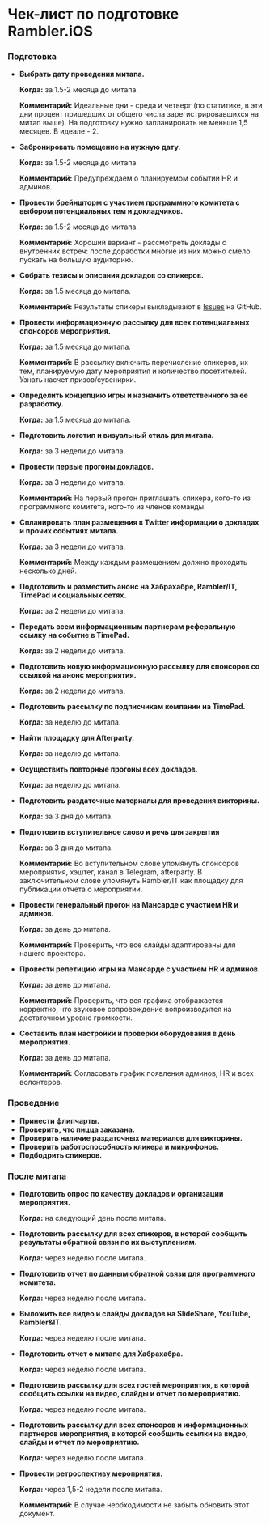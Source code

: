 # Чек-лист по подготовке Rambler.iOS

### Подготовка

* **Выбрать дату проведения митапа.**

  **Когда:** за 1.5-2 месяца до митапа.
  
  **Комментарий:** Идеальные дни - среда и четверг (по статитике, в эти дни процент пришедших от общего числа зарегистрировавшихся на митап выше). На подготовку нужно запланировать не меньше 1,5 месяцев. В идеале - 2.
  
* **Забронировать помещение на нужную дату.**

  **Когда:** за 1.5-2 месяца до митапа.

  **Комментарий:** Предупреждаем о планируемом событии HR и админов.

* **Провести брейншторм с участием программного комитета с выбором потенциальных тем и докладчиков.**

  **Когда:** за 1.5-2 месяца до митапа.

  **Комментарий:** Хороший вариант - рассмотреть доклады с внутренних встреч: после доработки многие из них можно смело пускать на большую аудиторию.

* **Собрать тезисы и описания докладов со спикеров.**

  **Когда:** за 1.5 месяца до митапа.

  **Комментарий:** Результаты спикеры выкладывают в [Issues](https://github.com/rambler-ios/team/issues) на GitHub.
  
* **Провести информационную рассылку для всех потенциальных спонсоров мероприятия.**

  **Когда:** за 1.5 месяца до митапа.

  **Комментарий:** В рассылку включить перечисление спикеров, их тем, планируемую дату мероприятия и количество посетителей. Узнать насчет призов/сувенирки.

* **Определить концепцию игры и назначить ответственного за ее разработку.**

  **Когда:** за 1.5 месяца до митапа.
  
* **Подготовить логотип и визуальный стиль для митапа.**

  **Когда:** за 3 недели до митапа.

* **Провести первые прогоны докладов.**

  **Когда:** за 3 недели до митапа.

  **Комментарий:** На первый прогон приглашать спикера, кого-то из программного комитета, кого-то из членов команды.

* **Спланировать план размещения в Twitter информации о докладах и прочих событиях митапа.**

  **Когда:** за 3 недели до митапа.

  **Комментарий:** Между каждым размещением должно проходить несколько дней.

* **Подготовить и разместить анонс на Хабрахабре, Rambler/IT, TimePad и социальных сетях.**

  **Когда:** за 2 недели до митапа.

* **Передать всем информационным партнерам реферальную ссылку на событие в TimePad.**

  **Когда:** за 2 недели до митапа.

* **Подготовить новую информационную рассылку для спонсоров со ссылкой на анонс мероприятия.**

  **Когда:** за 2 недели до митапа.

* **Подготовить рассылку по подписчикам компании на TimePad.**

  **Когда:** за неделю до митапа.

* **Найти площадку для Afterparty.**

  **Когда:** за неделю до митапа.

* **Осуществить повторные прогоны всех докладов.**

  **Когда:** за неделю до митапа.

* **Подготовить раздаточные материалы для проведения викторины.**

  **Когда:** за 3 дня до митапа.
  
* **Подготовить вступительное слово и речь для закрытия**

  **Когда:** за 3 дня до митапа.
  
  **Комментарий:** Во вступительном слове упомянуть спонсоров мероприятия, хэштег, канал в Telegram, afterparty. В заключительном слове упомянуть Rambler/IT как площадку для публикации отчета о мероприятии.

* **Провести генеральный прогон на Мансарде с участием HR и админов.**

  **Когда:** за день до митапа.

  **Комментарий:** Проверить, что все слайды адаптированы для нашего проектора.
  
* **Провести репетицию игры на Мансарде с участием HR и админов.**

  **Когда:** за день до митапа.

  **Комментарий:** Проверить, что вся графика отображается корректно, что звуковое сопровождение вопроизводится на достаточном уровне громкости.
  
* **Составить план настройки и проверки оборудования в день мероприятия.**

  **Когда:** за день до митапа.

  **Комментарий:** Согласовать график появления админов, HR и всех волонтеров.

### Проведение

* **Принести флипчарты.**
* **Проверить, что пицца заказана.**
* **Проверить наличие раздаточных материалов для викторины.**
* **Проверить работоспособность кликера и микрофонов.**
* **Подбодрить спикеров.**

### После митапа

* **Подготовить опрос по качеству докладов и организации мероприятия.**

  **Когда:** на следующий день после митапа.
  
* **Подготовить рассылку для всех спикеров, в которой сообщить результаты обратной связи по их выступлениям.**

  **Когда:** через неделю после митапа.
  
* **Подготовить отчет по данным обратной связи для программного комитета.**

  **Когда:** через неделю после митапа.
  
* **Выложить все видео и слайды докладов на SlideShare, YouTube, Rambler&IT.**

  **Когда:** через неделю после митапа.
  
* **Подготовить отчет о митапе для Хабрахабра.**

  **Когда:** через неделю после митапа.
  
* **Подготовить рассылку для всех гостей мероприятия, в которой сообщить ссылки на видео, слайды и отчет по мероприятию.**

  **Когда:** через неделю после митапа.
  
* **Подготовить рассылку для всех спонсоров и информационных партнеров мероприятия, в которой сообщить ссылки на видео, слайды и отчет по мероприятию.**

  **Когда:** через неделю после митапа.
  
* **Провести ретроспективу мероприятия.**

  **Когда:** через 1,5-2 недели после митапа.
  
  **Комментарий:** В случае необходимости не забыть обновить этот документ.
